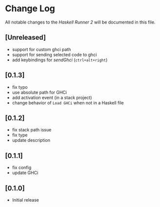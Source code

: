 # Change Log

All notable changes to the *Haskell Runner 2* will be documented in this file.

## [Unreleased]

- support for custom ghci path
- support for sending selected code to ghci
- add keybindings for *sendGhci* (`ctrl+alt+right`)

## [0.1.3]

- fix typo
- use absolute path for GHCi
- add activation event (in a stack project)
- change behavior of `Load GHCi` when not in a Haskell file

## [0.1.2]

- fix stack path issue
- fix type
- update description

## [0.1.1]

- fix config
- update GHCi

## [0.1.0]

- Initial release
